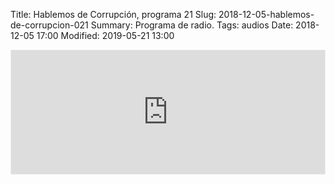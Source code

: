 Title: Hablemos de Corrupción, programa 21
Slug: 2018-12-05-hablemos-de-corrupcion-021
Summary: Programa de radio.
Tags: audios
Date: 2018-12-05 17:00
Modified: 2019-05-21 13:00


<iframe id='audio_36153336' frameborder='0' allowfullscreen='' scrolling='no' height='200' style='border:1px solid #EEE; box-sizing:border-box; width:100%;' src="https://mx.ivoox.com/es/player_ej_36153336_4_1.html?c1=ff6600"></iframe>
